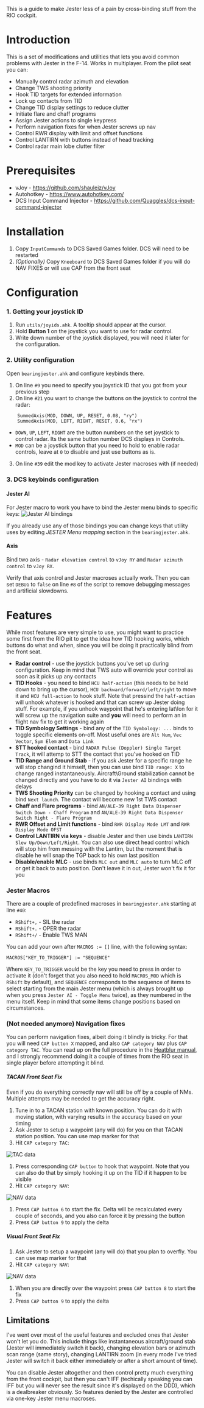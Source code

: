 This is a guide to make Jester less of a pain by cross-binding stuff from the RIO cockpit.

# Introduction

This is a set of modifications and utilities that lets you avoid common problems with Jester in the F-14.
Works in multiplayer. From the pilot seat you can:

* Manually control radar azimuth and elevation
* Change TWS shooting priority
* Hook TID targets for extended information
* Lock up contacts from TID
* Change TID display settings to reduce clutter
* Initiate flare and chaff programs
* Assign Jester actions to single keypress
* Perform navigation fixes for when Jester screws up nav
* Control RWR display with limit and offset functions
* Control LANTIRN with buttons instead of head tracking
* Control radar main lobe clutter filter

# Prerequisites

* vJoy - https://github.com/shauleiz/vJoy
* Autohotkey - https://www.autohotkey.com/
* DCS Input Command Injector - https://github.com/Quaggles/dcs-input-command-injector 

# Installation

1. Copy `InputCommands` to DCS Saved Games folder. DCS will need to be restarted
1. _(Optionally)_ Copy `Kneeboard` to DCS Saved Games folder if you will do NAV FIXES or will use CAP from the front seat

# Configuration

### 1. Getting your joystick ID

1. Run `utils/joyids.ahk`. A tooltip should appear at the cursor.
1. Hold __Button 1__ on the joystick you want to use for radar control.
1. Write down number of the joystick displayed, you will need it later for the configuration.

### 2. Utility configuration

Open `bearingjester.ahk` and configure keybinds there. 

1. On line `#9` you need to specify you joystick ID that you got from your previous step
1. On line `#21` you want to change the buttons on the joystick to control the radar:

```ahk
    SummedAxis(MOD, DOWN, UP, RESET, 0.08, "ry")
    SummedAxis(MOD, LEFT, RIGHT, RESET, 0.6, "rx")
```

* `DOWN`, `UP`, `LEFT`, `RIGHT` are the button numbers on the set joystick to control radar. Its the same button number DCS displays in Controls.
* `MOD` can be a joystick button that you need to hold to enable radar controls, leave at `0` to disable and just use buttons as is.

3. On line `#39` edit the mod key to activate Jester macroses with (if needed)

### 3. DCS keybinds configuration

#### Jester AI

For Jester macro to work you have to bind the Jester menu binds to specific keys:
![Jester AI bindings](_images/jesterbinds.png)

If you already use any of those bindings you can change keys that utility uses by editing _JESTER Menu mapping_ section in the `bearingjester.ahk`.

#### Axis

Bind two axis - `Radar elevation control` to `vJoy RY` and `Radar azimuth control` to `vJoy RX`.

Verify that axis control and Jester macroses actually work. Then you can set `DEBUG` to `false` on line `#8` of the script to remove debugging messages and artificial slowdowns.

# Features

While most features are very simple to use, you might want to practice some first from the RIO pit to get the idea how TID hooking works, which buttons do what and when, since you will be doing it practically blind from the front seat.

* __Radar control__ - use the joystick buttons you've set up during configuration. Keep in mind that TWS auto will override your control as soon as it picks up any contacts
* __TID Hooks__ - you need to bind `HCU half-action` (this needs to be held down to bring up the cursor), `HCU backward/forward/left/right` to move it and `HCU full-action` to hook stuff. Note that pressind the `half-action` will unhook whatever is hooked and that can screw up Jester doing stuff. For example, if you unhook waypoint that he's entering lat\lon for it will screw up the navigation suite and __you__ will need to perform an in flight nav fix to get it working again
* __TID Symbology Settings__ - bind any of the `TID Symbology: ...` binds to toggle specific elements on-off. Most useful ones are `Alt Num`, `Vec Vector`, `Sym Elem` and `Data Link`
* __STT hooked contact__ - bind `RADAR Pulse (Doppler) Single Target Track`, it will attemp to STT the contact that you've hooked on TID
* __TID Range and Ground Stab__ - if you ask Jester for a specific range he will stop changind it himself, then you can use bind `TID range: X` to change ranged instantaneously. Aircraft\Ground stabilization cannot be changed directly and you have to do it via `Jester AI` bindings with delays
* __TWS Shooting Priority__ can be changed by hooking a contact and using bind `Next launch`. The contact will become new 1st TWS contact
* __Chaff and Flare programs__ - bind `AN/ALE-39 Right Data Dispenser Switch Down - Chaff Program` and `AN/ALE-39 Right Data Dispenser Switch Right - Flare Program`
* __RWR Offset and Limit functions__ - bind `RWR Display Mode LMT` and `RWR Display Mode OFST`
* __Control LANTIRN via keys__ - disable Jester and then use binds `LANTIRN Slew Up/Down/Left/Right`. You can also use direct head control which will stop him from messing with the Lantirn, but the moment that is disable he will snap the TGP back to his own last position
* __Disable/enable MLC__ - use binds `MLC out` and `MLC auto` to turn MLC off or get it back to auto position. Don't leave it in out, Jester won't fix it for you

### Jester Macros
There are a couple of predefined macroses in `bearingjester.ahk` starting at line `#40`:
* `RShift+,` - SIL the radar
* `RShift+.` - OPER the radar
* `RShift+/` - Enable TWS MAN

You can add your own after `MACROS := []` line, with the following syntax:
```ahk
MACROS["KEY_TO_TRIGGER"] := "SEQUENCE"
```
Where `KEY_TO_TRIGGER` would be the key you need to press in order to activate it (don't forget that you also need to hold `MACROS_MOD` which is `RShift` by default), and `SEQUENCE` corresponds to the sequence of items to select starting from the main Jester menu (which is always brought up when you press `Jester AI - Toggle Menu` twice), as they numbered in the menu itself. Keep in mind that some items change positions based on circumstances.

### (Not needed anymore) Navigation fixes 
You can perform navigation fixes, albeit doing it blindly is tricky. For that you will need `CAP button X` mapped, and also `CAP category NAV` plus `CAP category TAC`.
You can read up on the full procedure in the [Heatblur manual](https://www.heatblur.se/F-14Manual/general.html#navigation-fix-update), and I strongly recommend doing it a couple of times from the RIO seat in single player before attempting it blind.
##### TACAN Front Seat Fix
Even if you do everything correctly nav will still be off by a couple of NMs. Multiple attempts may be needed to get the accuracy right.
1. Tune in to a TACAN station with known position. You can do it with moving station, with varying results in the accuracy based on your timing
1. Ask Jester to setup a waypoint (any will do) for you on that TACAN station position. You can use map marker for that
1. Hit `CAP category TAC`:

![TAC data](_images/tacdata.png)
1. Press corresponding `CAP button` to hook that waypoint. Note that you can also do that by simply hooking it up on the TID if it happen to be visible
1. Hit `CAP category NAV`:

![NAV data](_images/navdata.png)
1. Press `CAP button 6` to start the fix. Delta will be recalculated every couple of seconds, and you also can force it by pressing the button
1. Press `CAP button 9` to apply the delta

##### Visual Front Seat Fix
1. Ask Jester to setup a waypoint (any will do) that you plan to overfly. You can use map marker for that
1. Hit `CAP category NAV`:

![NAV data](_images/navdata.png)
1. When you are directly over the waypoint press `CAP button 8` to start the fix
1. Press `CAP button 9` to apply the delta

## Limitations
I've went over most of the useful features and excluded ones that Jester won't let you do. This include things like instantaneous aircraft/ground stab (Jester will immediately switch it back), changing elevation bars or azimuth scan range (same story), changing LANTIRN zoom (in every mode I've tried Jester will switch it back either immediately or after a short amount of time).

You can disable Jester altogether and then control pretty much everything from the front cockpit, but then you can't IFF (techically speaking you can IFF but you will never see the result since it's displayed on the DDD), which is a dealbreaker obviously. So features denied by the Jester are controlled via one-key Jester menu macroses.
